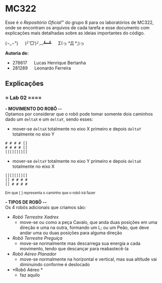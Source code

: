 # **MC322**
Esse é o *Repositório Oficial*™ do grupo 8 para os laboratórios de MC322, onde se encontram os arquivos de cada tarefa e esse documento com explicações mais detalhadas sobre as ideias importantes do código.<br/>

(¬_¬") &emsp; (╯‵□′)╯︵┻━┻ &emsp; Σ(っ °Д °;)っ

**Autoria de:**
- 276617 &emsp; Lucas Henrique Bertanha     
- 281289 &emsp; Leonardo Ferreira

## **Explicações**
### **= Lab 02 ====**
**- MOVIMENTO DO ROBÔ --**<br/>
Optamos por considerar que o robô pode tomar somente dois caminhos dado um `deltaX` e um `deltaY`, sendo esses:
- mover-se `deltaX` totalmente no eixo X primeiro e depois `deltaY` totalmente no eixo Y
```
# # # # []
# # # # []
[][][][][]
```
- mover-se `deltaY` totalmente no eixo Y primeiro e depois `deltaX` totalmente no eixo X
```
[][][][][]
[] # # # #
[] # # # #
```
<sup>Em que [ ] representa o caminho que o robô irá fazer</sup>

**- TIPOS DE ROBÔ --**<br/>
Os 4 robôs adicionais que criamos são:
- *Robô Terrestre Xadrex*
    - move-se ou como a peça Cavalo, que anda duas posições em uma direção e uma na outra, formando um L; ou um Peão, que deve andar uma ou duas posições para alguma direção
- *Robô Terrestre Preguiça*
    - move-se normalmente mas descarrega sua energia a cada movimento, tendo que descançar para reabastecê-la
- *Robô Aéreo Planador*
    - move-se normalmente na horizontal e vertical, mas sua altitude vai diminuindo conforme é deslocado
- *Robô Aéreo *
    - faz aquilo

